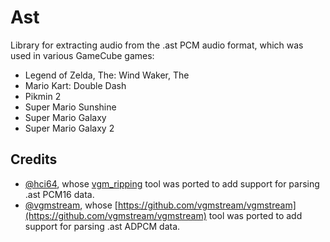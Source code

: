 # Ast

Library for extracting audio from the .ast PCM audio format, which was used in various GameCube games:

- Legend of Zelda, The: Wind Waker, The
- Mario Kart: Double Dash
- Pikmin 2
- Super Mario Sunshine
- Super Mario Galaxy
- Super Mario Galaxy 2

## Credits

- [@hci64](https://github.com/hcs64), whose [vgm_ripping](https://github.com/hcs64/vgm_ripping) tool was ported to add support for parsing .ast PCM16 data.
- [@vgmstream](https://github.com/vgmstream), whose [https://github.com/vgmstream/vgmstream](https://github.com/vgmstream/vgmstream) tool was ported to add support for parsing .ast ADPCM data.
